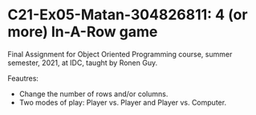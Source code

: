 # C21-Ex05-Matan-304826811: 4 (or more) In-A-Row game

Final Assignment for Object Oriented Programming course, summer semester, 2021, at IDC, taught by Ronen Guy. 

Feautres:
* Change the number of rows and/or columns.
* Two modes of play: Player vs. Player and Player vs. Computer.
